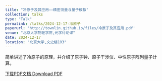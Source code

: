 ```yaml
---
title: "冷原子及其应用——精密测量与量子模拟"
collection: talks
type: "Talk"
permalink: /talks/2024-12-17-冷原子
paperurl: 'http://townlin.github.io/files/冷原子及其应用.pdf'
venue: "北京大学物理学院,光学讨论课"
date: 2024-12-17
location: "北京大学,文史楼103"
---
```


简单讲述了冷原子的原理，并介绍了原子钟、原子干涉仪、中性原子阵列量子计算。

[下载PDF文档 Download PDF](http://townlin.github.io/files/冷原子及其应用.pdf)
